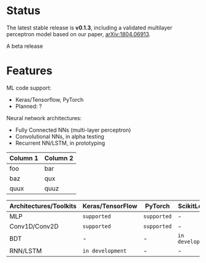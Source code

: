 # Status

The latest stable release is **v0.1.3**, including a validated multilayer perceptron model based on our paper, [arXiv:1804.06913](https://arxiv.org/abs/1804.06913).

A beta release 

# Features

ML code support: 
   * Keras/Tensorflow, PyTorch
   * Planned: ? 

Neural network architectures:
   * Fully Connected NNs (multi-layer perceptron) 
   * Convolutional NNs, in alpha testing
   * Recurrent NN/LSTM, in prototyping

| Column 1 | Column 2 |
|----------|----------|
| foo      | bar      |
| baz      | qux      |
| quux     | quuz     |

| Architectures/Toolkits | Keras/TensorFlow | PyTorch | ScikitLearn |
|----------|----------|----------|----------|
| MLP | `supported` | `supported`| - |
| Conv1D/Conv2D | `supported` | `supported` | - |
| BDT | - | - | `in development` |
| RNN/LSTM | `in development` | - | - |

